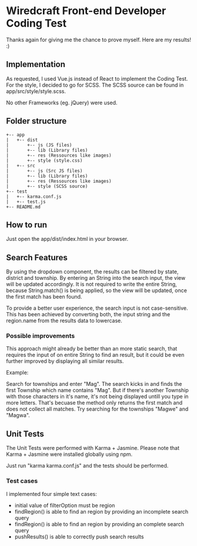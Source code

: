 # Wiredcraft Front-end Developer Coding Test

Thanks again for giving me the chance to prove myself. Here are my results! :)

## Implementation

As requested, I used Vue.js instead of React to implement the Coding Test. For the style, I decided to go for SCSS. The SCSS source can be found in app/src/style/style.scss.

No other Frameworks (eg. jQuery) were used.

## Folder structure

```
+-- app
|   +-- dist
|       +-- js (JS files)
|       +-- lib (Library files)
|       +-- res (Ressources like images)
|       +-- style (style.css)
|   +-- src
|       +-- js (Src JS files)
|       +-- lib (Library files)
|       +-- res (Ressources like images)
|       +-- style (SCSS source)
+-- test
|   +-- karma.conf.js
|   +-- test.js
+-- README.md
```
## How to run

Just open the app/dist/index.html in your browser.

## Search Features

By using the dropdown component, the results can be filtered by state, district and township. By entering an String into the search input, the view will be updated accordingly. It is not required to write the entire String, because String.match() is being applied, so the view will be updated, once the first match has been found.

To provide a better user experience, the search input is not case-sensitive. This has been achieved by converting both, the input string and the region.name from the results data to lowercase.

### Possible improvements

This approach might already be better than an more static search, that requires the input of on entire String to find an result, but it could be even further improved by displaying all similar results.

Example:

Search for townships and enter "Mag". The search kicks in and finds the first Township which name contains "Mag". But if there's another Township with those characters in it's name, it's not being displayed untill you type in more letters. That's becuase the method only returns the first match and does not collect all matches. Try searching for the townships "Magwe" and "Magwa".

## Unit Tests

The Unit Tests were performed with Karma + Jasmine. Please note that Karma +  Jasmine were installed globally using npm.

Just run "karma karma.conf.js" and the tests should be performed.

### Test cases

I implemented four simple text cases:

- initial value of filterOption must be region
- findRegion() is able to find an region by providing an incomplete search query
- findRegion() is able to find an region by providing an complete search query
- pushResults() is able to correctly push search results



